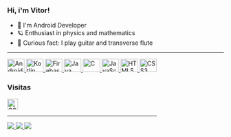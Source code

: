 ### Hi, i'm Vitor!

- 🎯 I'm Android Developer
- 🪐 Enthusiast in physics and mathematics
- 🎵 Curious fact: I play guitar and transverse flute

<hr>

<div style="display:inline-block">
  <a href="#" target="_blank">
    <img title="Android" src="https://cdn.jsdelivr.net/gh/devicons/devicon/icons/android/android-plain.svg" width="40" height="30" />
  </a>
  <a href="#" target="_blank">
    <img title="Kotlin" src="https://cdn.jsdelivr.net/gh/devicons/devicon/icons/kotlin/kotlin-original.svg" width="40" height="30" />
  </a>
  <a href="#" target="_blank"> 
    <img title="Firebase" src="https://cdn.jsdelivr.net/gh/devicons/devicon/icons/firebase/firebase-plain.svg" width="40" height="30" />
  </a>
  <a href="#" target="_blank">
    <img title="Java" src="https://cdn.jsdelivr.net/gh/devicons/devicon/icons/java/java-original.svg" width="40" height="30" />
  </a>
  <a href="#" target="_blank"> 
    <img title="C" src="https://cdn.jsdelivr.net/gh/devicons/devicon/icons/c/c-original.svg" width="40" height="30" />
  </a>
  <a href="#" target="_blank">
    <img title="JavaScript" src="https://cdn.jsdelivr.net/gh/devicons/devicon/icons/javascript/javascript-original.svg" width="40" height="30" />
  </a>
   <a href="#" target="_blank">
    <img title="HTML5" src="https://cdn.jsdelivr.net/gh/devicons/devicon/icons/html5/html5-original.svg" width="40" height="30" />
  </a>
   <a href="#" target="_blank">
    <img title="CSS3" src="https://cdn.jsdelivr.net/gh/devicons/devicon/icons/css3/css3-original.svg" width="40" height="30" />  
  </a>

### Visitas

<img title="CSS3" src="https://profile-counter.glitch.me/{ovitorhilario}/count.svg" width="auto" height="25" />  

<hr>

<div> 
  <a href="https://www.linkedin.com/in/vitor-hilario/" target="_blank">
    <img src="https://img.shields.io/badge/-LinkedIn-%230077B5?style=for-the-badge&logo=linkedin&logoColor=white">
  </a> 
  <a href="https://www.instagram.com/ovitorhilario/" target="_blank">
    <img src="https://img.shields.io/badge/-Instagram-%23E4405F?style=for-the-badge&logo=instagram&logoColor=white">
  </a>
  <a href="mailto:vitorbarbosahilario@gmail.com" target="_blank">
    <img src="https://img.shields.io/badge/-Gmail-%23333?style=for-the-badge&logo=gmail&logoColor=white">
  </a>
</div>

